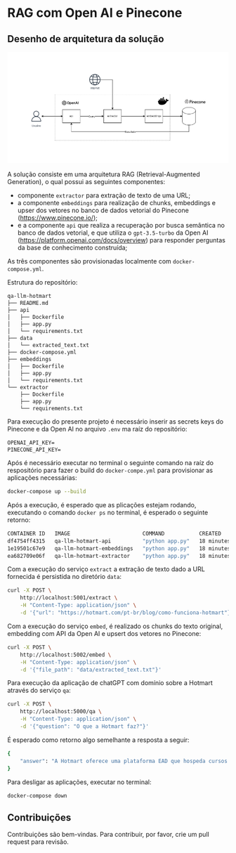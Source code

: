 # RAG com Open AI e Pinecone

## Desenho de arquitetura da solução

![](diagrama/diagrama.png)

A solução consiste em uma arquitetura RAG (Retrieval-Augmented Generation), o qual possui as seguintes componentes:
- componente `extractor` para extração de texto de uma URL;
- a componente `embeddings` para realização de chunks, embeddings e upser dos vetores no banco de dados vetorial do Pinecone (https://www.pinecone.io/);
- e a componente `api` que realiza a recuperação por busca semântica no banco de dados vetorial, e que utiliza o `gpt-3.5-turbo` da Open AI (https://platform.openai.com/docs/overview) para responder perguntas da base de conhecimento construída;  

As três componentes são provisionadas localmente com `docker-compose.yml`.

Estrutura do repositório:

```
qa-llm-hotmart
├── README.md
├── api
│   ├── Dockerfile
│   ├── app.py
│   └── requirements.txt
├── data
│   └── extracted_text.txt
├── docker-compose.yml
├── embeddings
│   ├── Dockerfile
│   ├── app.py
│   └── requirements.txt
└── extractor
    ├── Dockerfile
    ├── app.py
    └── requirements.txt
```

Para execução do presente projeto é necessário inserir as secrets keys do Pinecone e da Open AI no arquivo `.env` ma raíz do repositório:

```.env
OPENAI_API_KEY=
PINECONE_API_KEY=
```

Após é necessário executar no terminal o seguinte comando na raíz do respositório para fazer o build do `docker-compe.yml` para provisionar as aplicações necessárias:

```bash
docker-compose up --build
```

Após a execução, é esperado que as plicações estejam rodando, executando o comando `docker ps` no terminal, é esperado o seguinte retorno:

```bash
CONTAINER ID   IMAGE                       COMMAND           CREATED          STATUS          PORTS                    NAMES
df4754ff4315   qa-llm-hotmart-api          "python app.py"   18 minutes ago   Up 18 minutes   0.0.0.0:5000->5000/tcp   api
1e19501c67e9   qa-llm-hotmart-embeddings   "python app.py"   18 minutes ago   Up 18 minutes   0.0.0.0:5002->5002/tcp   embeddings
ea682709e06f   qa-llm-hotmart-extractor    "python app.py"   18 minutes ago   Up 18 minutes   0.0.0.0:5001->5001/tcp   extractor
```

Com a execução do serviço `extract` a extração de texto dado a URL fornecida é persistida no diretório `data`:
```bash
curl -X POST \
    http://localhost:5001/extract \
    -H "Content-Type: application/json" \
    -d '{"url": "https://hotmart.com/pt-br/blog/como-funciona-hotmart"}'
```

Com a execução do serviço `embed`, é realizado os chunks do texto original, embedding com API da Open AI e upsert dos vetores no Pinecone: 
```bash
curl -X POST \
    http://localhost:5002/embed \
    -H "Content-Type: application/json" \
    -d '{"file_path": "data/extracted_text.txt"}'
```

Para execução da aplicação de chatGPT com domínio sobre a Hotmart através do serviço `qa`:  
```bash
curl -X POST \
    http://localhost:5000/qa \
    -H "Content-Type: application/json" \
    -d '{"question": "O que a Hotmart faz?"}'
```

É esperado como retorno algo semelhante a resposta a seguir:

```bash
{
    "answer": "A Hotmart oferece uma plataforma EAD que hospeda cursos online, processa pagamentos online, oferece soluções para escalar negócios digitais, automatiza processos de publicação, distribuição e pagamento, e fornece ferramentas para aumentar as vendas, como Order Bump e Funil de Vendas. Além disso, a Hotmart é um ecossistema completo em constante evolução para trazer soluções para criar e escalar negócios digitais."
}
```

Para desligar as aplicações, executar no terminal:

```bash
docker-compose down
```

## Contribuições

Contribuições são bem-vindas. Para contribuir, por favor, crie um pull request para revisão.